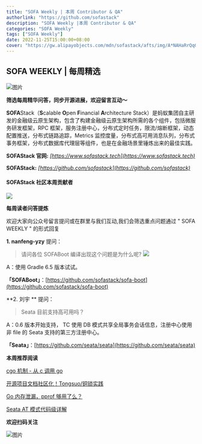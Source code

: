 ```yaml
---
title: "SOFA Weekly | 本周 Contributor & QA"
authorlink: "https://github.com/sofastack"
description: "SOFA Weekly |本周 Contributor & QA"
categories: "SOFA Weekly"
tags: ["SOFA Weekly"]
date: 2022-11-25T15:00:00+08:00
cover: "https://gw.alipayobjects.com/mdn/sofastack/afts/img/A*NAHaRrQqGzAAAAAAAAAAAAAAARQnAQ"
---
```


## SOFA WEEKLY | 每周精选

![图片](https://p3-juejin.byteimg.com/tos-cn-i-k3u1fbpfcp/1e08fca65f7643c783d33f590bb41d5a~tplv-k3u1fbpfcp-zoom-1.image)

**筛选每周精华问答，同步开源进展，欢迎留言互动～**

**SOFA**Stack（**S**calable **O**pen **F**inancial **A**rchitecture Stack）是蚂蚁集团自主研发的金融级云原生架构，包含了构建金融级云原生架构所需的各个组件，包括微服务研发框架，RPC 框架，服务注册中心，分布式定时任务，限流/熔断框架，动态配置推送，分布式链路追踪，Metrics 监控度量，分布式高可用消息队列，分布式事务框架，分布式数据库代理层等组件，也是在金融场景里锤炼出来的最佳实践。

**SOFAStack 官网:** *[https://www.sofastack.tech](https://www.sofastack.tech)*

**SOFAStack:** *[https://github.com/sofastack](https://github.com/sofastack)*

#### SOFAStack 社区本周贡献者
![](https://mdn.alipayobjects.com/huamei_soxoym/afts/img/A*2Nh0QIX-ua4AAAAAAAAAAAAADrGAAQ/original)

**每周读者问答提炼**

欢迎大家向公众号留言提问或在群里与我们互动,我们会筛选重点问题通过 " SOFA WEEKLY " 的形式回复

**1. nanfeng-yzy** 提问：

>请问各位 SOFABoot 编译出现这个问题是为什么呢?
![](https://mdn.alipayobjects.com/huamei_soxoym/afts/img/A*_p0pQpUD1YQAAAAAAAAAAAAADrGAAQ/original)

A：使用 Gradle 6.5 版本试试。

**「SOFABoot」**：[https://github.com/sofastack/sofa-boot](https://github.com/sofastack/sofa-boot)

**2. 刘宇 ** 提问：

>Seata 目前支持高可用吗？

A：0.6 版本开始支持， TC 使用 DB 模式共享全局事务会话信息，注册中心使用非 file 的 Seata 支持的第三方注册中心。

**「Seata」**：[https://github.com/seata/seata](https://github.com/seata/seata)


**本周推荐阅读**

[cgo 机制 - 从 c 调用 go](https://mp.weixin.qq.com/s?__biz=MzUzMzU5Mjc1Nw==&mid=2247516398&idx=1&sn=2172b6f6ffe9c8b3263a15ef60ee3d54&chksm=faa36f34cdd4e622746582f922cd00798a1044c4f32a7ce058be6df91b58cbee725022a56525&scene=21#wechat_redirect)

[开源项目文档社区化！Tongsuo/铜锁实践](https://mp.weixin.qq.com/s?__biz=MzUzMzU5Mjc1Nw==&mid=2247516387&idx=1&sn=c2531d25caf6e9fe0eb560180a048320&chksm=faa36f39cdd4e62f3a9611a02e9a276d7c7e1530d7b9c06ff3eef5a4e7d0950655d9a2c8f67b&scene=21#wechat_redirect)

[Go 内存泄漏，pprof 够用了么？](https://mp.weixin.qq.com/s?__biz=MzUzMzU5Mjc1Nw==&mid=2247516046&idx=1&sn=c8ed0fbbc18b4377778c2ed06c7332ba&chksm=faa35054cdd4d9425b6780ae5ed1a6b83ab16afd9d870affba350c8002a2c4e2efdb85abc603&scene=21#wechat_redirect)

[Seata AT 模式代码级详解](https://mp.weixin.qq.com/s?__biz=MzUzMzU5Mjc1Nw==&mid=2247516247&idx=1&sn=f57bb355cef6b823a32cd8b30c0b53ee&chksm=faa36f8dcdd4e69b91a9231330f82af5558de9349425b97e2e88e6fb3f8b33845d93af156fb1&scene=21#wechat_redirect)

**欢迎扫码关注**

![图片](https://p3-juejin.byteimg.com/tos-cn-i-k3u1fbpfcp/7091a7c36cec45f292225f4e9c92161e~tplv-k3u1fbpfcp-zoom-1.image)
